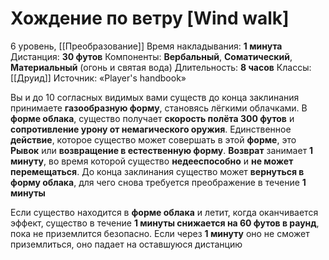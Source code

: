 # Хождение по ветру [Wind walk]
6 уровень, [[Преобразование]]
Время накладывания: **1 минута**
Дистанция: **30 футов**
Компоненты: **Вербальный**, **Соматический**, **Материальный** (огонь и святая вода)
Длительность: **8 часов**
Классы: [[Друид]]
Источник: «Player's handbook»

Вы и до 10 согласных видимых вами существ до конца заклинания принимаете **газообразную форму**, становясь лёгкими облачками. В **форме облака**, существо получает **скорость полёта 300 футов** и **сопротивление урону от немагического оружия**. Единственное **действие**, которое существо может совершать в этой **форме**, это **Рывок** или **возвращение в естественную форму**. **Возврат** занимает **1 минуту**, во время которой существо **недееспособно** и **не может перемещаться**. До конца заклинания существо может **вернуться в форму облака**, для чего снова требуется преображение в течение **1 минуты**

Если существо находится в **форме облака** и летит, когда оканчивается эффект, существо в течение **1 минуты снижается на 60 футов в раунд**, пока не приземлится безопасно. Если через **1 минуту** оно не сможет приземлиться, оно падает на оставшуюся дистанцию